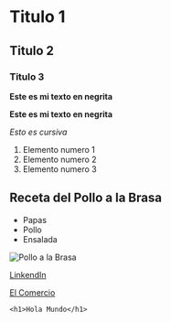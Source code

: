# Titulo 1
## Titulo 2
### Titulo 3

**Este es mi texto en negrita**

__Este es mi texto en negrita__

_Esto es cursiva_

1. Elemento numero 1
2. Elemento numero 2
3. Elemento numero 3

## Receta del Pollo a la Brasa

- Papas
- Pollo
- Ensalada

![Pollo a la Brasa](https://polleriaslagranja.com/wp-content/uploads/2022/10/La-Granja-Real-Food-Chicken-1-Pollo-a-la-Brasa.png)

[LinkendIn](https://www.linkedin.com/in/arnoldgallegos/)

[El Comercio](https://elcomercio.pe/)


```
<h1>Hola Mundo</h1>
```
